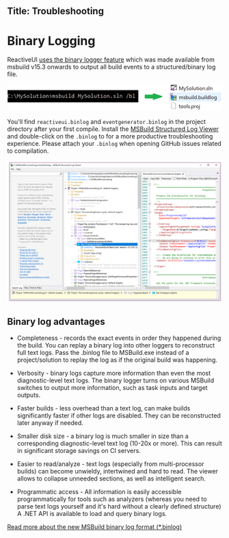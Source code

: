 Title: Troubleshooting
---

# Binary Logging
ReactiveUI [uses the binary logger feature](https://github.com/reactiveui/ReactiveUI/blob/72b4921d0b60d55b795474c2f7a03918a85fb150/build.cake#L214) which was made available from msbuild v15.3 onwards to output all build events to a structured/binary log file.

![](msbuild-binlog-cli.png)

You'll find `reactiveui.binlog` and `eventgenerator.binlog` in the project directory after your first compile. Install the [MSBuild Structured Log Viewer](https://msbuildlog.com/) and double-click on the `.binlog` to for a more productive troubleshooting experience. Please attach your `.binlog` when opening GitHub issues related to compilation.

![](structured-log-viewer.png)

## Binary log advantages

* Completeness - records the exact events in order they happened during the build. You can replay a binary log into other loggers to reconstruct full text logs. Pass the .binlog file to MSBuild.exe instead of a project/solution to replay the log as if the original build was happening.

* Verbosity - binary logs capture more information than even the most diagnostic-level text logs. The binary logger turns on various MSBuild switches to output more information, such as task inputs and target outputs.

* Faster builds - less overhead than a text log, can make builds significantly faster if other logs are disabled. They can be reconstructed later anyway if needed.

* Smaller disk size - a binary log is much smaller in size than a corresponding diagnostic-level text log (10-20x or more). This can result in significant storage savings on CI servers.

* Easier to read/analyze - text logs (especially from multi-processor builds) can become unwieldy, intertwined and hard to read. The viewer allows to collapse unneeded sections, as well as intelligent search.

* Programmatic access - All information is easily accessible programmatically for tools such as analyzers (whereas you need to parse text logs yourself and it's hard without a clearly defined structure) A .NET API is available to load and query binary logs.

[Read more about the new MSBuild binary log format (*.binlog)](https://github.com/Microsoft/msbuild/wiki/Binary-Log)
